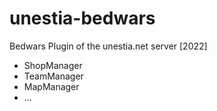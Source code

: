 # unestia-bedwars

Bedwars Plugin of the unestia.net server [2022]
- ShopManager
- TeamManager
- MapManager
- ...
